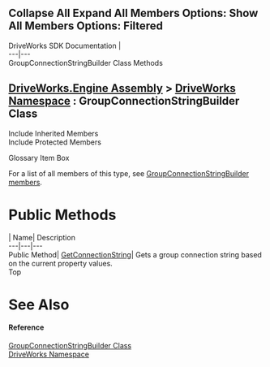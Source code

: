 Collapse All Expand All Members Options: Show All  Members Options: Filtered   
---  
DriveWorks SDK Documentation  |   
---|---  
GroupConnectionStringBuilder Class Methods   
  
[DriveWorks.Engine Assembly](topic2156.md) > [DriveWorks Namespace](topic2159.md) : GroupConnectionStringBuilder Class  
---  
  
Include Inherited Members    
Include Protected Members    


Glossary Item Box

For a list of all members of this type, see [GroupConnectionStringBuilder members](topic3069.md).

# Public Methods

| Name| Description  
---|---|---  
Public Method| [GetConnectionString](topic3077.md)| Gets a group connection string based on the current property values.   
Top

# See Also

#### Reference

[GroupConnectionStringBuilder Class](topic3068.md)   
[DriveWorks Namespace](topic2159.md)


